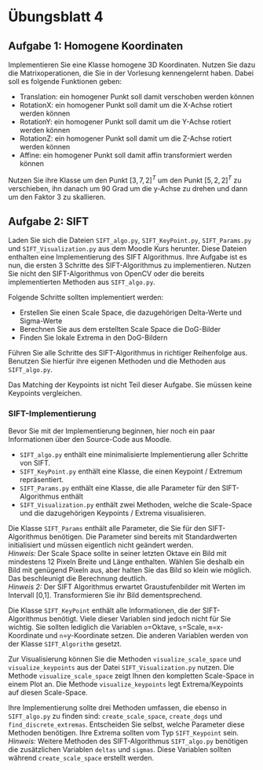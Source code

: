 # Übungsblatt 4

## Aufgabe 1: Homogene Koordinaten

Implementieren Sie eine Klasse homogene 3D Koordinaten. Nutzen Sie dazu die Matrixoperationen, die Sie in der Vorlesung kennengelernt haben. Dabei soll es folgende Funktionen geben:

- Translation: ein homogener Punkt soll damit verschoben werden können
- RotationX: ein homogener Punkt soll damit um die X-Achse rotiert werden können
- RotationY: ein homogener Punkt soll damit um die Y-Achse rotiert werden können
- RotationZ: ein homogener Punkt soll damit um die Z-Achse rotiert werden können
- Affine: ein homogener Punkt soll damit affin transformiert werden können

Nutzen Sie ihre Klasse um den Punkt $[3,7,2]^T$ um den Punkt $[5,2,2]^T$ zu verschieben, ihn danach um 90 Grad um die y-Achse zu drehen und dann um den Faktor 3 zu skallieren.

## Aufgabe 2: SIFT
Laden Sie sich die Dateien `SIFT_algo.py`, `SIFT_KeyPoint.py`, `SIFT_Params.py` und `SIFT_Visualization.py` aus dem Moodle Kurs herunter. Diese Dateien enthalten eine Implementierung des SIFT Algorithmus. Ihre Aufgabe ist es nun, die ersten 3 Schritte des SIFT-Algorithmus zu implementieren. Nutzen Sie nicht den SIFT-Algorithmus von OpenCV oder die bereits implementierten Methoden aus `SIFT_algo.py`.

Folgende Schritte sollten implementiert werden:
- Erstellen Sie einen Scale Space, die dazugehörigen Delta-Werte und Sigma-Werte
- Berechnen Sie aus dem erstellten Scale Space die DoG-Bilder
- Finden Sie lokale Extrema in den DoG-Bildern

Führen Sie alle Schritte des SIFT-Algorithmus in richtiger Reihenfolge aus. Benutzen Sie hierfür ihre eigenen Methoden und die Methoden aus `SIFT_algo.py`.

Das Matching der Keypoints ist nicht Teil dieser Aufgabe. Sie müssen keine Keypoints vergleichen.

### SIFT-Implementierung
Bevor Sie mit der Implementierung beginnen, hier noch ein paar Informationen über den Source-Code aus Moodle.

- `SIFT_algo.py` enthält eine minimalisierte Implementierung aller Schritte von SIFT.
- `SIFT_KeyPoint.py` enthält eine Klasse, die einen Keypoint / Extremum repräsentiert.
- `SIFT_Params.py` enthält eine Klasse, die alle Parameter für den SIFT-Algorithmus enthält
- `SIFT_Visualization.py` enthält zwei Methoden, welche die Scale-Space und die dazugehörigen Keypoints / Extrema visualisieren.

Die Klasse `SIFT_Params` enthält alle Parameter, die Sie für den SIFT-Algorithmus benötigen. Die Parameter sind bereits mit Standardwerten initialisiert und müssen eigentlich nicht geändert werden.\
_Hinweis:_ Der Scale Space sollte in seiner letzten Oktave ein Bild mit mindestens 12 Pixeln Breite und Länge enthalten. Wählen Sie deshalb ein Bild mit genügend Pixeln aus, aber halten Sie das Bild so klein wie möglich. Das beschleunigt die Berechnung deutlich.\
_Hinweis 2:_ Der SIFT Algorithmus erwartet Graustufenbilder mit Werten im Intervall [0,1]. Transformieren Sie ihr Bild dementsprechend.

Die Klasse `SIFT_KeyPoint` enthält alle Informationen, die der SIFT-Algorithmus benötigt.
Viele dieser Variablen sind jedoch nicht für Sie wichtig. Sie sollten lediglich die Variablen `o`=Oktave, `s`=Scale, `m`=x-Koordinate und `n`=y-Koordinate setzen. Die anderen Variablen werden von der Klasse `SIFT_Algorithm` gesetzt.

Zur Visualisierung können Sie die Methoden `visualize_scale_space` und `visualize_keypoints` aus der Datei `SIFT_Visualization.py` nutzen.
Die Methode `visualize_scale_space` zeigt Ihnen den kompletten Scale-Space in einem Plot an.
Die Methode `visualize_keypoints` legt Extrema/Keypoints auf diesen Scale-Space.

Ihre Implementierung sollte drei Methoden umfassen, die ebenso in `SIFT_algo.py` zu finden sind: `create_scale_space`, `create_dogs` und `find_discrete_extremas`. Entscheiden Sie selbst, welche Parameter diese Methoden benötigen. Ihre Extrema sollten vom Typ `SIFT_Keypoint` sein.\
_Hinweis:_ Weitere Methoden des SIFT-Algorithmus `SIFT_algo.py` benötigen die zusätzlichen Variablen `deltas` und `sigmas`. Diese Variablen sollten während `create_scale_space` erstellt werden.